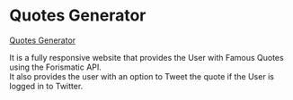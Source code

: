 # Quotes Generator

[Quotes Generator](https://adityasingh2509.github.io/mini-projects/random-quote-generator/index.html)

It is a fully responsive website that provides the User with Famous Quotes using the Forismatic API.  
It also provides the user with an option to Tweet the quote if the User is logged in to Twitter.
